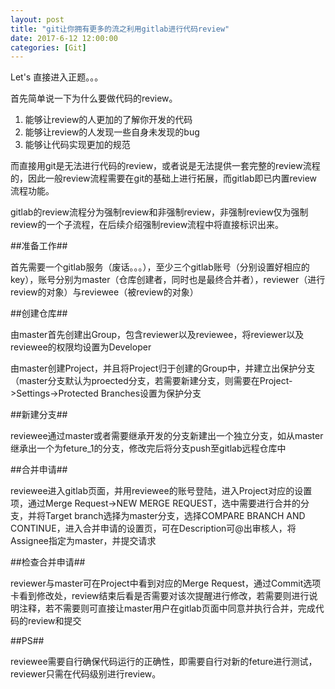 ```yaml
---
layout: post
title: "git让你拥有更多的流之利用gitlab进行代码review"
date: 2017-6-12 12:00:00
categories: [Git]
---
```


Let's 直接进入正题。。。

首先简单说一下为什么要做代码的review。

1. 能够让review的人更加的了解你开发的代码
2. 能够让review的人发现一些自身未发现的bug
3. 能够让代码实现更加的规范

而直接用git是无法进行代码的review，或者说是无法提供一套完整的review流程的，因此一般review流程需要在git的基础上进行拓展，而gitlab即已内置review流程功能。

gitlab的review流程分为强制review和非强制review，非强制review仅为强制review的一个子流程，在后续介绍强制review流程中将直接标识出来。

##准备工作##

首先需要一个gitlab服务（废话。。。），至少三个gitlab账号（分别设置好相应的key），账号分别为master（仓库创建者，同时也是最终合并者），reviewer（进行review的对象）与reviewee（被review的对象）

##创建仓库##

由master首先创建出Group，包含reviewer以及reviewee，将reviewer以及reviewee的权限均设置为Developer

由master创建Project，并且将Project归于创建的Group中，并建立出保护分支（master分支默认为proected分支，若需要新建分支，则需要在Project->Settings->Protected Branches设置为保护分支

##新建分支##

reviewee通过master或者需要继承开发的分支新建出一个独立分支，如从master继承出一个为feture_1的分支，修改完后将分支push至gitlab远程仓库中

##合并申请##

reviewee进入gitlab页面，并用reviewee的账号登陆，进入Project对应的设置项，通过Merge Request->NEW MERGE REQUEST，选中需要进行合并的分支，并将Target branch选择为master分支，选择COMPARE BRANCH AND CONTINUE，进入合并申请的设置页，可在Description可@出审核人，将Assignee指定为master，并提交请求

##检查合并申请##

reviewer与master可在Project中看到对应的Merge Request，通过Commit选项卡看到修改处，review结束后看是否需要对该次提醒进行修改，若需要则进行说明注释，若不需要则可直接让master用户在gitlab页面中同意并执行合并，完成代码的review和提交

##PS##

reviewee需要自行确保代码运行的正确性，即需要自行对新的feture进行测试，reviewer只需在代码级别进行review。